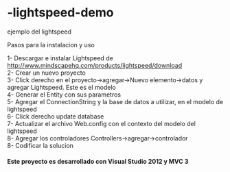 # -lightspeed-demo
ejemplo del  lightspeed

Pasos para la instalacion y uso 

1- Descargar e instalar Lightspeed de http://www.mindscapehq.com/products/lightspeed/download <br>
2- Crear un nuevo proyecto <br>
3- Click derecho en el proyecto->agregar->Nuevo elemento->datos y agregar Lightspeed. Este es el modelo <br>
4- Generar el Entity con sus parametros <br>
5- Agregar el ConnectionString y la base de datos a utilizar, en el modelo de lightspeed <br>
6- Click derecho update database <br>
7- Actualizar el archivo Web.config con el contexto del modelo del  lightspeed <br>
8- Agregar los controladores Controllers->agregar->controlador <br>
8- Codificar la solucion<br>

<h4>Este proyecto es desarrollado con Visual Studio 2012 y MVC 3<h4>
